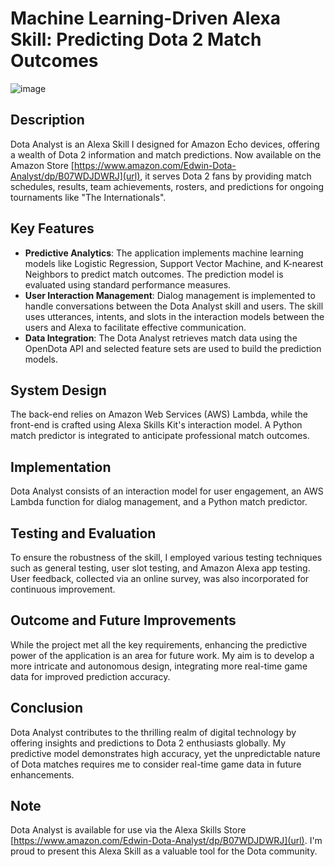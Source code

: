 # Machine Learning-Driven Alexa Skill: Predicting Dota 2 Match Outcomes
![image](https://github.com/edwintyx/Dota-Analyst/assets/23330497/b4329773-e1a1-460e-ad0e-8eb69e6fb59b)

## Description
Dota Analyst is an Alexa Skill I designed for Amazon Echo devices, offering a wealth of Dota 2 information and match predictions. Now available on the Amazon Store [https://www.amazon.com/Edwin-Dota-Analyst/dp/B07WDJDWRJ](url), it serves Dota 2 fans by providing match schedules, results, team achievements, rosters, and predictions for ongoing tournaments like "The Internationals".

## Key Features
- **Predictive Analytics**: The application implements machine learning models like Logistic Regression, Support Vector Machine, and K-nearest Neighbors to predict match outcomes. The prediction model is evaluated using standard performance measures. 
- **User Interaction Management**: Dialog management is implemented to handle conversations between the Dota Analyst skill and users. The skill uses utterances, intents, and slots in the interaction models between the users and Alexa to facilitate effective communication.
- **Data Integration**: The Dota Analyst retrieves match data using the OpenDota API and selected feature sets are used to build the prediction models.

## System Design
The back-end relies on Amazon Web Services (AWS) Lambda, while the front-end is crafted using Alexa Skills Kit's interaction model. A Python match predictor is integrated to anticipate professional match outcomes.

## Implementation
Dota Analyst consists of an interaction model for user engagement, an AWS Lambda function for dialog management, and a Python match predictor.

## Testing and Evaluation
To ensure the robustness of the skill, I employed various testing techniques such as general testing, user slot testing, and Amazon Alexa app testing. User feedback, collected via an online survey, was also incorporated for continuous improvement.

## Outcome and Future Improvements
While the project met all the key requirements, enhancing the predictive power of the application is an area for future work. My aim is to develop a more intricate and autonomous design, integrating more real-time game data for improved prediction accuracy.

## Conclusion
Dota Analyst contributes to the thrilling realm of digital technology by offering insights and predictions to Dota 2 enthusiasts globally. My predictive model demonstrates high accuracy, yet the unpredictable nature of Dota matches requires me to consider real-time game data in future enhancements.

## Note
Dota Analyst is available for use via the Alexa Skills Store [https://www.amazon.com/Edwin-Dota-Analyst/dp/B07WDJDWRJ](url). I'm proud to present this Alexa Skill as a valuable tool for the Dota community.
